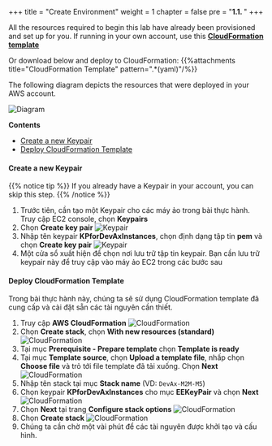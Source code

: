 +++
title = "Create Environment"
weight = 1
chapter = false
pre = "<b>1.1. </b>"
+++

All the resources required to begin this lab have already been provisioned and set up for you. 
If running in your own account, use this [**CloudFormation template**](https://workshops.devax.academy/monoliths-to-microservices/module5/files/Module5.template.yaml)

Or download below and deploy to CloudFormation:
{{%attachments title="CloudFormation Template" pattern=".*(yaml)"/%}}

The following diagram depicts the resources that were deployed in your AWS account.

![Diagram](/images/1/0.png?width=50pc)

**Contents**
- [Create a new Keypair](#create-a-new-keypair)
- [Deploy CloudFormation Template](#deploy-cloudformation-template)

#### Create a new Keypair
{{% notice tip %}}
If you already have a Keypair in your account, you can skip this step.
{{% /notice %}}

1. Trước tiên, cần tạo một Keypair cho các máy ảo trong bài thực hành. Truy cập EC2 console, chọn **Keypairs**
2. Chọn **Create key pair**
![Keypair](/images/1/1.png?width=90pc)
3. Nhập tên keypair **KPforDevAxInstances**, chọn định dạng tập tin **pem** và chọn **Create key pair**
![Keypair](/images/1/2.png?width=90pc)
4. Một cửa sổ xuất hiện để chọn nơi lưu trữ tập tin keypair. Bạn cần lưu trữ keypair này để truy cập vào máy ảo EC2 trong các bước sau

#### Deploy CloudFormation Template
Trong bài thực hành này, chúng ta sẽ sử dụng CloudFormation template đã cung cấp và cài đặt sẵn các tài nguyên cần thiết.

1. Truy cập **AWS CloudFormation**
![CloudFormation](/images/1/3.png?width=90pc)
2. Chọn **Create stack**, chọn **With new resources (standard)**
![CloudFormation](/images/1/4.png?width=90pc)
3. Tại mục **Prerequisite - Prepare template** chọn **Template is ready**
4. Tại mục **Template source**, chọn **Upload a template file**, nhấp chọn **Choose file** và trỏ tới file template đã tải xuống. Chọn **Next**
![CloudFormation](/images/1/5.png?width=90pc)
5. Nhập tên stack tại mục **Stack name** (VD: ```DevAx-M2M-M5```)
6. Chọn keypair **KPforDevAxInstances** cho mục **EEKeyPair** và chọn **Next**
![CloudFormation](/images/1/6.png?width=90pc)
7. Chọn **Next** tại trang **Configure stack options**
![CloudFormation](/images/1/7.png?width=90pc)
8.  Chọn **Create stack**
![CloudFormation](/images/1/8.png?width=90pc)
9. Chúng ta cần chờ một vài phút để các tài nguyên được khởi tạo và cấu hình.
